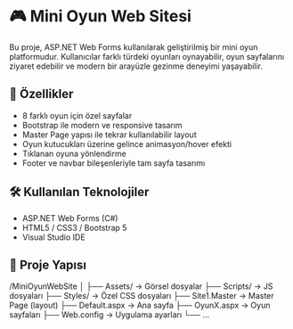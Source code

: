 # 🎮 Mini Oyun Web Sitesi

Bu proje, ASP.NET Web Forms kullanılarak geliştirilmiş bir mini oyun platformudur. Kullanıcılar farklı türdeki oyunları oynayabilir, oyun sayfalarını ziyaret edebilir ve modern bir arayüzle gezinme deneyimi yaşayabilir.

## 🧩 Özellikler

- 8 farklı oyun için özel sayfalar
- Bootstrap ile modern ve responsive tasarım
- Master Page yapısı ile tekrar kullanılabilir layout
- Oyun kutucukları üzerine gelince animasyon/hover efekti
- Tıklanan oyuna yönlendirme
- Footer ve navbar bileşenleriyle tam sayfa tasarımı

## 🛠️ Kullanılan Teknolojiler

- ASP.NET Web Forms (C#)
- HTML5 / CSS3 / Bootstrap 5
- Visual Studio IDE

## 📁 Proje Yapısı

/MiniOyunWebSite
│
├── Assets/ → Görsel dosyalar
├── Scripts/ → JS dosyaları
├── Styles/ → Özel CSS dosyaları
├── Site1.Master → Master Page (layout)
├── Default.aspx → Ana sayfa
├── OyunX.aspx → Oyun sayfaları
├── Web.config → Uygulama ayarları
└── ...
